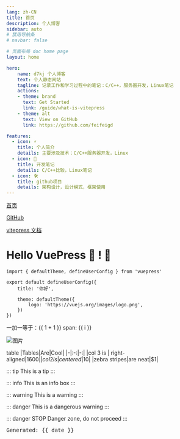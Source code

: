 ```yaml
---
lang: zh-CN
title: 首页
description: 个人博客
sidebar: auto
# 禁用导航条
# navbar: false

# 页面布局 doc home page
layout: home 

hero:
    name: d7kj 个人博客
    text: 个人静态网站
    tagline: 记录工作和学习过程中的笔记：C/C++，服务器开发，Linux笔记
    actions:
    - theme: brand
      text: Get Started
      link: /guide/what-is-vitepress
    - theme: alt
      text: View on GitHub
      link: https://github.com/feifeigd

features:
  - icon: ⚡️
    title: 个人简介
    details: 主要涉及技术：C/C++服务器开发，Linux
  - icon: 🖖
    title: 开发笔记
    details: C/C++比较，Linux笔记
  - icon: 🛠️
    title: github项目
    details: 架构设计，设计模式，框架使用
---
```


<VPTeamMembers size="small" :members="members" />

[首页](./index.md)

[GitHub](https://github.com/feifeigd)

[vitepress 文档](https://vitepress.dev/)

# Hello VuePress :tada: ! :100:


```ts{1,6-8}
import { defaultTheme, defineUserConfig } from 'vuepress'

export default defineUserConfig({
    title: '你好',

    theme: defaultTheme({
        logo: 'https://vuejs.org/images/logo.png',
    })
})
```

一加一等于：{{ 1 + 1 }}
<span v-for="i in 3">span: {{ i }} </span>

![图片](/bg.jpg)

table
|Tables|Are|Cool|
|-|:-:|-:|
|col 3 is | right-aligned|$1600|
|col 2 is |centered|$10|
|zebra stripes|are neat|$1|

::: tip
This is a tip
:::

::: info
This is an info box
:::

::: warning
This is a warning
:::

::: danger
This is a dangerous warning
:::

::: danger STOP
Danger zone, do not proceed
:::

<!-- <Page/> -->

<script setup>
import VPTeamMembers from "vitepress/theme";
const members = [
    {
        avatar: 'https://www.github.com/yyx990803.png',
        name: 'Evan You',
        title: 'Creator',
        links: [
        { icon: 'github', link: 'https://github.com/yyx990803' },
        { icon: 'twitter', link: 'https://twitter.com/youyuxi' }
        ]
    },
];
// config.ts 定义的变量
const date = __DATE__
</script>

<pre>Generated: {{ date }} </pre>
